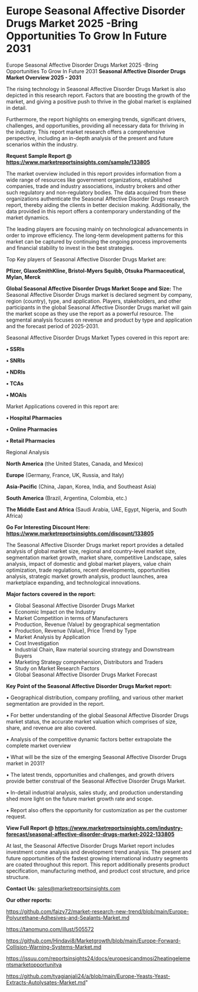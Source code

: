 # Europe Seasonal Affective Disorder Drugs Market 2025 -Bring Opportunities To Grow In Future 2031
Europe Seasonal Affective Disorder Drugs Market 2025 -Bring Opportunities To Grow In Future 2031
<Strong> Seasonal Affective Disorder Drugs Market Overview 2025 - 2031</strong>

The rising technology in Seasonal Affective Disorder Drugs Market is also depicted in this research report. Factors that are boosting the growth of the market, and giving a positive push to thrive in the global market is explained in detail.

Furthermore, the report highlights on emerging trends, significant drivers, challenges, and opportunities, providing all necessary data for thriving in the industry. This report market research offers a comprehensive perspective, including an in-depth analysis of the present and future scenarios within the industry.

<strong>Request Sample Report @ <a href=https://www.marketreportsinsights.com/sample/133805>https://www.marketreportsinsights.com/sample/133805</a></strong>

The market overview included in this report provides information from a wide range of resources like government organizations, established companies, trade and industry associations, industry brokers and other such regulatory and non-regulatory bodies. The data acquired from these organizations authenticate the Seasonal Affective Disorder Drugs research report, thereby aiding the clients in better decision making. Additionally, the data provided in this report offers a contemporary understanding of the market dynamics.

The leading players are focusing mainly on technological advancements in order to improve efficiency. The long-term development patterns for this market can be captured by continuing the ongoing process improvements and financial stability to invest in the best strategies.

Top Key players of Seasonal Affective Disorder Drugs Market are:

<strong>Pfizer, GlaxoSmithKline, Bristol-Myers Squibb, Otsuka Pharmaceutical, Mylan, Merck</strong>

<strong><b>Global Seasonal Affective Disorder Drugs Market Scope and Size:</b></strong>
The Seasonal Affective Disorder Drugs market is declared segment by company, region (country), type, and application. Players, stakeholders, and other participants in the global Seasonal Affective Disorder Drugs market will gain the market scope as they use the report as a powerful resource. The segmental analysis focuses on revenue and product by type and application and the forecast period of 2025-2031.

Seasonal Affective Disorder Drugs Market Types covered in this report are:

<strong>• SSRIs

• SNRIs

• NDRIs

• TCAs

• MOAIs</strong>

Market Applications covered in this report are:

<strong>• Hospital Pharmacies

• Online Pharmacies

• Retail Pharmacies</strong> 

Regional Analysis

<strong>North America</strong> (the United States, Canada, and Mexico)

<strong>Europe</strong> (Germany, France, UK, Russia, and Italy)

<strong>Asia-Pacific</strong> (China, Japan, Korea, India, and Southeast Asia)

<strong>South America</strong> (Brazil, Argentina, Colombia, etc.)

<strong>The Middle East and Africa</strong> (Saudi Arabia, UAE, Egypt, Nigeria, and South Africa)

<strong>Go For Interesting Discount Here: <a href=https://www.marketreportsinsights.com/discount/133805>https://www.marketreportsinsights.com/discount/133805</a></strong>

The Seasonal Affective Disorder Drugs market report provides a detailed analysis of global market size, regional and country-level market size, segmentation market growth, market share, competitive Landscape, sales analysis, impact of domestic and global market players, value chain optimization, trade regulations, recent developments, opportunities analysis, strategic market growth analysis, product launches, area marketplace expanding, and technological innovations.

<strong><b>Major factors covered in the report:</b></strong>
<ul>
  <li>Global Seasonal Affective Disorder Drugs Market </li>
  <li>Economic Impact on the Industry</li>
  <li>Market Competition in terms of Manufacturers</li>
  <li>Production, Revenue (Value) by geographical segmentation</li>
  <li>Production, Revenue (Value), Price Trend by Type</li>
  <li>Market Analysis by Application</li>
  <li>Cost Investigation</li>
  <li>Industrial Chain, Raw material sourcing strategy and Downstream Buyers</li>
  <li>Marketing Strategy comprehension, Distributors and Traders</li>
  <li>Study on Market Research Factors</li>
  <li>Global Seasonal Affective Disorder Drugs Market Forecast</li>
</ul>

<strong><b>Key Point of the Seasonal Affective Disorder Drugs Market report:</b></strong>

• Geographical distribution, company profiling, and various other market segmentation are provided in the report.

• For better understanding of the global Seasonal Affective Disorder Drugs market status, the accurate market valuation which comprises of size, share, and revenue are also covered.

• Analysis of the competitive dynamic factors better extrapolate the complete market overview

• What will be the size of the emerging Seasonal Affective Disorder Drugs market in 2031?

• The latest trends, opportunities and challenges, and growth drivers provide better construal of the Seasonal Affective Disorder Drugs Market.

• In-detail industrial analysis, sales study, and production understanding shed more light on the future market growth rate and scope.

• Report also offers the opportunity for customization as per the customer request.

<strong><b>View Full Report @ <a href=https://www.marketreportsinsights.com/industry-forecast/seasonal-affective-disorder-drugs-market-2022-133805>https://www.marketreportsinsights.com/industry-forecast/seasonal-affective-disorder-drugs-market-2022-133805</a></b></strong>


At last, the Seasonal Affective Disorder Drugs Market report includes investment come analysis and development trend analysis. The present and future opportunities of the fastest growing international industry segments are coated throughout this report. This report additionally presents product specification, manufacturing method, and product cost structure, and price structure.

<strong>Contact Us:</strong>
sales@marketreportsinsights.com

<strong>Our other reports:</strong>

<a href=https://github.com/faizy72/market-research-new-trend/blob/main/Europe-Polyurethane-Adhesives-and-Sealants-Market.md>https://github.com/faizy72/market-research-new-trend/blob/main/Europe-Polyurethane-Adhesives-and-Sealants-Market.md</a>

<a href=https://tanomuno.com/illust/505572>https://tanomuno.com/illust/505572</a>

<a href=https://github.com/Hindavi8/Marketgrowth/blob/main/Europe-Forward-Collision-Warning-Systems-Market.md>https://github.com/Hindavi8/Marketgrowth/blob/main/Europe-Forward-Collision-Warning-Systems-Market.md</a>

<a href=https://issuu.com/reportsinsights24/docs/europesicandmosi2heatingelementsmarketopportunitya>https://issuu.com/reportsinsights24/docs/europesicandmosi2heatingelementsmarketopportunitya</a>

<a href=https://github.com/tyagianjali24/a/blob/main/Europe-Yeasts-Yeast-Extracts-Autolysates-Market.md>https://github.com/tyagianjali24/a/blob/main/Europe-Yeasts-Yeast-Extracts-Autolysates-Market.md</a>"
